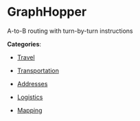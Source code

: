 # GraphHopper

A-to-B routing with turn-by-turn instructions

**Categories**:

- [Travel](https://github/apis-list/apis-list#travel)

- [Transportation](https://github/apis-list/apis-list#transportation)

- [Addresses](https://github/apis-list/apis-list#addresses)

- [Logistics](https://github/apis-list/apis-list#logistics)

- [Mapping](https://github/apis-list/apis-list#mapping)




